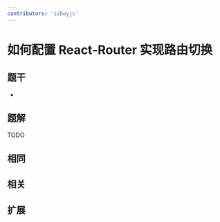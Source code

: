 ```yaml
---
contributors: 'isboyjc'
---
```


# 如何配置 React-Router 实现路由切换


## 题干

- 



## 题解

<!-- ::: details 点我查看题解 -->

  TODO

<!-- ::: -->



## 相同


## 相关


## 扩展

